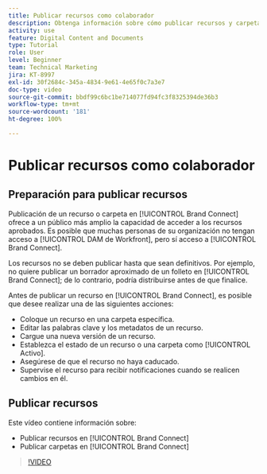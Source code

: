 ```yaml
---
title: Publicar recursos como colaborador
description: Obtenga información sobre cómo publicar recursos y carpetas en [!UICONTROL Brand Connect] en [!UICONTROL DAM de Workfront].
activity: use
feature: Digital Content and Documents
type: Tutorial
role: User
level: Beginner
team: Technical Marketing
jira: KT-8997
exl-id: 30f2684c-345a-4834-9e61-4e65f0c7a3e7
doc-type: video
source-git-commit: bbdf99c6bc1be714077fd94fc3f8325394de36b3
workflow-type: tm+mt
source-wordcount: '181'
ht-degree: 100%

---
```


# Publicar recursos como colaborador

## Preparación para publicar recursos

Publicación de un recurso o carpeta en [!UICONTROL Brand Connect] ofrece a un público más amplio la capacidad de acceder a los recursos aprobados. Es posible que muchas personas de su organización no tengan acceso a [!UICONTROL DAM de Workfront], pero sí acceso a [!UICONTROL Brand Connect].

Los recursos no se deben publicar hasta que sean definitivos. Por ejemplo, no quiere publicar un borrador aproximado de un folleto en [!UICONTROL Brand Connect]; de lo contrario, podría distribuirse antes de que finalice.

Antes de publicar un recurso en [!UICONTROL Brand Connect], es posible que desee realizar una de las siguientes acciones:

* Coloque un recurso en una carpeta específica.
* Editar las palabras clave y los metadatos de un recurso.
* Cargue una nueva versión de un recurso.
* Establezca el estado de un recurso o una carpeta como [!UICONTROL Activo].
* Asegúrese de que el recurso no haya caducado.
* Supervise el recurso para recibir notificaciones cuando se realicen cambios en él.

## Publicar recursos

Este vídeo contiene información sobre:

* Publicar recursos en [!UICONTROL Brand Connect]
* Publicar carpetas en [!UICONTROL Brand Connect]

>[!VIDEO](https://video.tv.adobe.com/v/3414412/?quality=12&learn=on&enablevpops=1&captions=spa)
